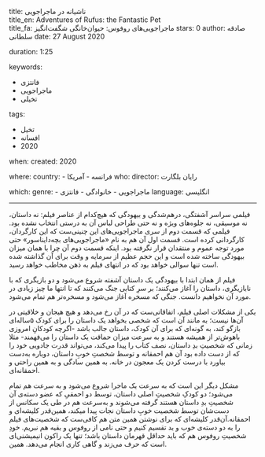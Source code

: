 
title: ناشیانه در ماجراجویی  
title_en: Adventures of Rufus: the Fantastic Pet  
title_fa: ماجراجویی‌های روفوس: حیوان‌خانگی شگفت‌انگیز 
stars: 0
author: صادقه سلطانی
date: 27 August 2020

duration: 1:25

keywords:
  - فانتزی
  - ماجراجویی
  - تخیلی 

tags:
  - تخیل
  - افسانه
  - 2020 

when:
  created: 2020

where:
  country:
    - فرانسه
    - آمریکا
who:
  director: رایان بلگارت

which:
  genre:
    - ماجراجویی
    - خانوادگی
    - فانتزی
  language: انگلیسی

---

فیلمی سراسر آشفتگی، درهم‌شدگی و بیهودگی که هیچ‌کدام از عناصر فیلم: نه داستان، نه موسیقی، نه جلوه‌های ویژه و نه حتی طراحی لباس آن به درستی انتخاب نشده بود. فیلمی که قسمت دوم از سری ماجراجویی‌های این چنینی‌ست  که این کارگردان، کارگردانی کرده است. قسمت اول آن هم به نام «ماجراجویی‌های بچه‌دایناسور» حتی مورد توجه عموم و منتقدان قرار نگرفته بود. اینکه قسمت دوم آن چرا با همان میزان بیهودگی ساخته شده است و این حجم عظیم از سرمایه و وقت برای آن گذاشته شده است تنها سوالی خواهد بود که در انتهای فیلم به ذهن مخاطب خواهد رسید.

فیلم از همان ابتدا با بیهودگی یک داستان آشفته شروع می‌شود و دو بازیگری که با نابازیگری، داستان را آغاز می‌کنند؛ بر سرِ کتابی جنگ می‌کنند که تا انتها ما چیز زیادی در مورد آن نخواهیم دانست. جنگی که مسخره آغاز می‌شود و مسخره‌تر هم تمام می‌شود. 

یکی از مشکلات اصلی فیلم، اتفاقاتی‌ست که در آن رخ می‌دهد و هیچ هیجان و خلاقیتی در آن‌ها نیست؛ به مانند آن است که شخصی بخواهد یک داستان را برای کودک ۵ساله‌ای بازگو کند، به گونه‌ای که برای آن کودک، داستان جالب باشد -اگرچه کودکانِ امروزی باهوش‌تر از همیشه هستند و به سرعت میزان حماقت یک داستان را می‌فهمند- مثلا زمانی که شخصیتِ بدِ داستان، نصف کتاب را پیدا می‌کند، می‌تواند قدرت جادویی خود را که از دست داده بود آن هم احمقانه و توسط شخصتِ خوبِ داستان، دوباره به‌دست بیاورد‌ با درست کردن یک معجون در خانه. به همین سادگی و به همین راحتی و احمقانه‌ای.

مشکل دیگر این است که به سرعت یک ماجرا شروع می‌شود و به سرعت هم تمام می‌شود؛ دو کودکِ شخصیت‌ِ اصلی داستان، توسط دو احمقیِ که عضو دسته‌ی آن شخصیتِ بدِ داستان هستند گرفته می‌شوند و به‌سرعت هم در طی یک سکانس از دست‌شان توسط شخصیت خوبِ داستان نجات پیدا میکند، همین‌قدر کلیشه‌ای و احمقانه.آن‌قدر کلیشه‌ای که برای نوشتن همین متن هم کافی‌ست که شخصیت‌های فیلم را به دو دسته‌ی خوب و بد تقسیم کنیم و حتی نامی از روفوس و بقیه هم نبریم. خودِ شخصیتِ روفوس هم که باید حداقل قهرمان داستان باشد؛ تنها یک راکون انیمیشنی‌ای است که حرف می‌زند و گاهی کاری انجام می‌دهد. همین.